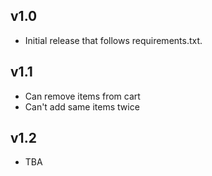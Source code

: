 ## v1.0
* Initial release that follows requirements.txt.

## v1.1
* Can remove items from cart
* Can't add same items twice

## v1.2
* TBA
